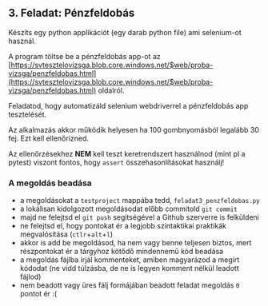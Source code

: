## 3. Feladat: Pénzfeldobás

Készíts egy python applikációt (egy darab python file) ami selenium-ot használ. 

A program töltse be a pénzfeldobás app-ot az [https://svtesztelovizsga.blob.core.windows.net/$web/proba-vizsga/penzfeldobas.html](https://svtesztelovizsga.blob.core.windows.net/$web/proba-vizsga/penzfeldobas.html) oldalról.

Feladatod, hogy automatizáld selenium webdriverrel a pénzfeldobás app tesztelését.

Az alkalmazás akkor működik helyesen ha 100 gombnyomásból legalább 30 fej. Ezt kell ellenőrizned.


Az ellenőrzésekhez __NEM__ kell teszt keretrendszert használnod (mint pl a pytest) viszont fontos, hogy `assert` összehasonlításokat használj!


### A megoldás beadása
* a megoldásokat a `testproject` mappába tedd, `feladat3_penzfeldobas.py`
* a lokálisan kidolgozott megoldásodat előbb commitold `git commit`
* majd ne felejtsd el `git push` segítségével a Github szerverre is felküldeni
* ne felejtsd el, hogy pontokat ér a legjobb szintaktikai praktikák megvalósítása (`ctlr`+`alt`+`l`)
* akkor is add be megoldásod, ha nem vagy benne teljesen biztos, mert részpontokat ér a tárgyhoz kötődő mindennemű kód beadása
* a megoldás fájlba írjál kommenteket, amiben magyarázod a megírt kódodat (ne vidd túlzásba, de ne is legyen komment nélkül leadott fájlod)
* nem beadott vagy üres fálj formájában beadott feladat megoldás `0` pontot ér :(
